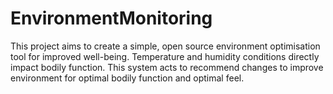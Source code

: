 # EnvironmentMonitoring

This project aims to create a simple, open source environment optimisation tool for improved well-being. Temperature and humidity conditions directly impact bodily function. This system acts to recommend changes to improve environment for optimal bodily function and optimal feel.

